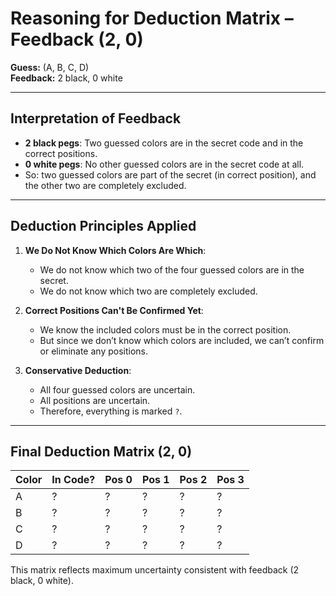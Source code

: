 # Reasoning for Deduction Matrix – Feedback (2, 0)

**Guess:** (A, B, C, D)  
**Feedback:** 2 black, 0 white

---

## Interpretation of Feedback

- **2 black pegs**: Two guessed colors are in the secret code and in the correct positions.
- **0 white pegs**: No other guessed colors are in the secret code at all.
- So: two guessed colors are part of the secret (in correct position), and the other two are completely excluded.

---

## Deduction Principles Applied

1. **We Do Not Know Which Colors Are Which**:
   - We do not know which two of the four guessed colors are in the secret.
   - We do not know which two are completely excluded.

2. **Correct Positions Can't Be Confirmed Yet**:
   - We know the included colors must be in the correct position.
   - But since we don’t know which colors are included, we can’t confirm or eliminate any positions.

3. **Conservative Deduction**:
   - All four guessed colors are uncertain.
   - All positions are uncertain.
   - Therefore, everything is marked `?`.

---

## Final Deduction Matrix (2, 0)

| Color | In Code? | Pos 0 | Pos 1 | Pos 2 | Pos 3 |
|-------|----------|--------|--------|--------|--------|
| A     | ?        | ?      | ?      | ?      | ?      |
| B     | ?        | ?      | ?      | ?      | ?      |
| C     | ?        | ?      | ?      | ?      | ?      |
| D     | ?        | ?      | ?      | ?      | ?      |

This matrix reflects maximum uncertainty consistent with feedback (2 black, 0 white).
